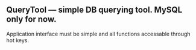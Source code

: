 ## QueryTool — simple DB querying tool. MySQL only for now.

Application interface must be simple and all functions accessable through hot keys.
